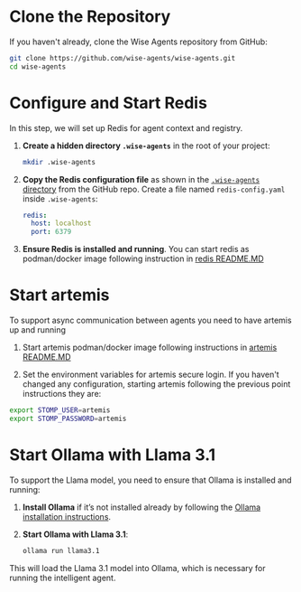 # Clone the Repository

If you haven't already, clone the Wise Agents repository from GitHub:

```bash
git clone https://github.com/wise-agents/wise-agents.git
cd wise-agents
```

# Configure and Start Redis

In this step, we will set up Redis for agent context and registry.

1. **Create a hidden directory `.wise-agents`** in the root of your project:

   ```bash
   mkdir .wise-agents
   ```

2. **Copy the Redis configuration file** as shown in the [`.wise-agents` directory](https://github.com/wise-agents/wise-agents/tree/main/.wise-agents) from the GitHub repo. Create a file named `redis-config.yaml` inside `.wise-agents`:

   ```yaml
   redis:
     host: localhost
     port: 6379
   ```

3. **Ensure Redis is installed and running**. You can start redis as podman/docker image following instruction in [redis README.MD](../../redis/README.MD)

# Start artemis 

To support async communication between agents you need to have artemis up and running

1. Start artemis podman/docker image following instructions in [artemis README.MD](../../artemis/README.MD)

2. Set the environment variables for artemis secure login. If you haven't changed any configuration, starting artemis following the previous point instructions they are:

```bash
export STOMP_USER=artemis
export STOMP_PASSWORD=artemis
```

# Start Ollama with Llama 3.1

To support the Llama model, you need to ensure that Ollama is installed and running:

1. **Install Ollama** if it’s not installed already by following the [Ollama installation instructions](https://ollama.com).

2. **Start Ollama with Llama 3.1**:

   ```bash
   ollama run llama3.1
   ```

This will load the Llama 3.1 model into Ollama, which is necessary for running the intelligent agent.
